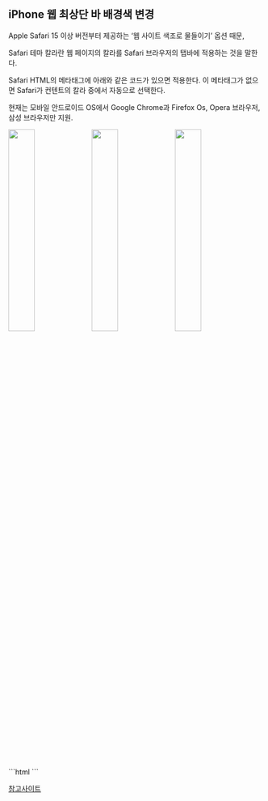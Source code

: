 ## **iPhone 웹 최상단 바 배경색 변경**

Apple Safari 15 이상 버전부터 제공하는 ‘웹 사이트 색조로 물들이기’ 옵션 때문,

Safari 테마 칼라란 웹 페이지의 칼라를 Safari 브라우저의 탭바에 적용하는 것을 말한다.
 
Safari HTML의 메타태그에 아래와 같은 코드가 있으면 적용한다.  이 메타태그가 없으면 Safari가 컨텐트의 칼라 중에서 자동으로 선택한다.

현재는 모바일 안드로이드 OS에서 Google Chrome과 Firefox Os, Opera 브라우저, 삼성 브라우저만 지원.
<p>
<img src="https://user-images.githubusercontent.com/90018379/209765080-673ce555-cd82-491c-baa4-ddc6f6b4f79e.jpg" style="width:32%;height:auto;">
<img src="https://user-images.githubusercontent.com/90018379/209765086-22f11c71-fa4e-4aa6-836e-50dd537c12d6.jpg" style="width:32%;height:auto;">
<img src="https://user-images.githubusercontent.com/90018379/209765085-1ee19ba8-f0c4-499e-9b2e-d8cc7f190a1b.jpg" style="width:32%;height:auto;">
</p>
```html
<!-- Chrome, Firefox, Opera -->
<meta name='theme-color' content='#fff'/>
<!-- Windows Phone -->
<meta name='msapplication-navbutton-color' content='#fff' />
<!-- iOS Safari -->
<meta name='apple-mobile-web-app-status-bar-style' content='#fff'/>
<meta name='apple-mobile-web-app-capable' content='yes' />
```

[참고사이트](https://urliveblogger.blogspot.com/2021/01/change-status-bar-color.html)